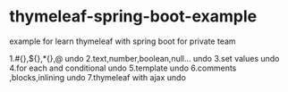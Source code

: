 # thymeleaf-spring-boot-example
example for learn thymeleaf with spring boot for private team


1.#{},${},*{},@ undo
2.text,number,boolean,null... undo
3.set values undo
4.for each and conditional undo
5.template undo
6.comments ,blocks,inlining undo
7.thymeleaf with ajax undo
